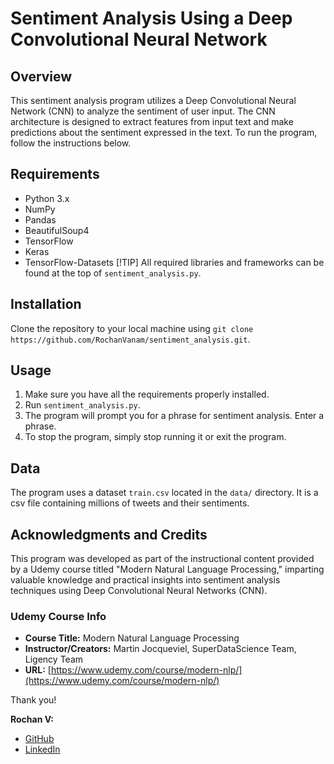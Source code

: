 # Sentiment Analysis Using a Deep Convolutional Neural Network
## Overview
This sentiment analysis program utilizes a Deep Convolutional Neural Network (CNN) to analyze the sentiment of user input. The CNN architecture is designed to extract features from input text and make predictions about the sentiment expressed in the text. To run the program, follow the instructions below.

## Requirements
- Python 3.x
- NumPy
- Pandas
- BeautifulSoup4
- TensorFlow
- Keras
- TensorFlow-Datasets
[!TIP]
All required libraries and frameworks can be found at the top of ```sentiment_analysis.py```.

## Installation
Clone the repository to your local machine using ```git clone https://github.com/RochanVanam/sentiment_analysis.git```.

## Usage
1. Make sure you have all the requirements properly installed.
2. Run ```sentiment_analysis.py```.
3. The program will prompt you for a phrase for sentiment analysis. Enter a phrase.
4. To stop the program, simply stop running it or exit the program.

## Data
The program uses a dataset ```train.csv``` located in the ```data/``` directory. It is a csv file containing millions of tweets and their sentiments.

## Acknowledgments and Credits
This program was developed as part of the instructional content provided by a Udemy course titled "Modern Natural Language Processing," imparting valuable knowledge and practical insights into sentiment analysis techniques using Deep Convolutional Neural Networks (CNN).

### Udemy Course Info
- **Course Title:** Modern Natural Language Processing
- **Instructor/Creators:** Martin Jocqueviel, SuperDataScience Team, Ligency Team
- **URL:** [https://www.udemy.com/course/modern-nlp/](https://www.udemy.com/course/modern-nlp/)

Thank you!

**Rochan V:**
- [GitHub](https://github.com/RochanVanam)
- [LinkedIn](https://www.linkedin.com/in/rochanvanam/)
